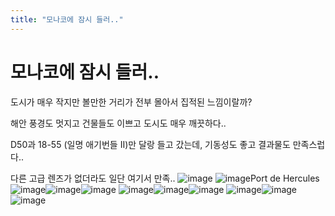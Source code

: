 ```yaml
---
title: "모나코에 잠시 들러.."
---
```

# 모나코에 잠시 들러..

도시가 매우 작지만 볼만한 거리가 전부 몰아서 집적된 느낌이랄까?

해안 풍경도 멋지고 건물들도 이쁘고 도시도 매우 깨끗하다..

D50과 18-55 (일명 애기번들 II)만 달랑 들고 갔는데, 기동성도 좋고 결과물도 만족스럽다..

다른 고급 렌즈가 없더라도 일단 여기서 만족..
![image](050a13d5445e0a90f21cc022b92258ab.png)
![image](fdfdc8ff103378d024872297ec076499.png)Port de Hercules
![image](48afe7fa790ac3d8ed7dd3e7680a137e.png)![image](ec9e4564fad9813ce882b6053e623bf3.png)![image](cafdb1a2f53fe1a061e0b8e8dd9c3442.png)
![image](2cebd75ee6a3986a784d1e67d1cc169f.png)![image](cb0051cf53e1f571b95f9dfb5f14b170.png)![image](a2e228595db839f5d87184b6c5ca5180.png)
![image](594fcb42871a06277333e7e8e81ba0a2.png)![image](795b6897c6549cbd99d09bf95bf865a3.png)
![image](09f52e6264b70a9c03f0ba6e73225fa0.png)


